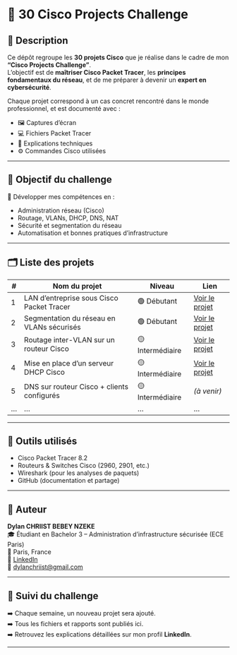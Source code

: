 # 🚀 30 Cisco Projects Challenge

## 🧩 Description
Ce dépôt regroupe les **30 projets Cisco** que je réalise dans le cadre de mon **“Cisco Projects Challenge”**.  
L’objectif est de **maîtriser Cisco Packet Tracer**, les **principes fondamentaux du réseau**, et de me préparer à devenir un **expert en cybersécurité**.

Chaque projet correspond à un cas concret rencontré dans le monde professionnel, et est documenté avec :
- 🖼️ Captures d’écran
- 💻 Fichiers Packet Tracer
- 📘 Explications techniques
- ⚙️ Commandes Cisco utilisées

---

## 🧠 Objectif du challenge
🎯 Développer mes compétences en :
- Administration réseau (Cisco)
- Routage, VLANs, DHCP, DNS, NAT
- Sécurité et segmentation du réseau
- Automatisation et bonnes pratiques d’infrastructure

---

## 🗂️ Liste des projets
| # | Nom du projet | Niveau | Lien |
|---|----------------|---------|------|
| 1 | LAN d’entreprise sous Cisco Packet Tracer | 🟢 Débutant | [Voir le projet](./Projet1-LAN-Cisco) |
| 2 | Segmentation du réseau en VLANs sécurisés | 🟢 Débutant | [Voir le projet](./Projet2-VLAN-Securite)  |
| 3 | Routage inter-VLAN sur un routeur Cisco | 🟡 Intermédiaire | [Voir le projet](./Projet3-InterVLAN-Router) |
| 4 | Mise en place d’un serveur DHCP Cisco | 🟡 Intermédiaire | [Voir le projet](./Projet4-DHCP-Router) |
| 5 | DNS sur routeur Cisco + clients configurés | 🟡 Intermédiaire | *(à venir)* |
| … | … | … | … |

---

## 🧰 Outils utilisés
- Cisco Packet Tracer 8.2  
- Routeurs & Switches Cisco (2960, 2901, etc.)  
- Wireshark (pour les analyses de paquets)  
- GitHub (documentation et partage)

---

## 👤 Auteur
**Dylan CHRIIST BEBEY NZEKE**  
🎓 Étudiant en Bachelor 3 – Administration d’infrastructure sécurisée (ECE Paris)  
📍 Paris, France  
🔗 [LinkedIn](https://www.linkedin.com/in/dylan-bebey-012886330/)  
📧 [dylanchriist@gmail.com](mailto:dylanchriist@gmail.com)

---

## 🌟 Suivi du challenge
➡️ Chaque semaine, un nouveau projet sera ajouté.  
➡️ Tous les fichiers et rapports sont publiés ici.  
➡️ Retrouvez les explications détaillées sur mon profil **LinkedIn**.

---


